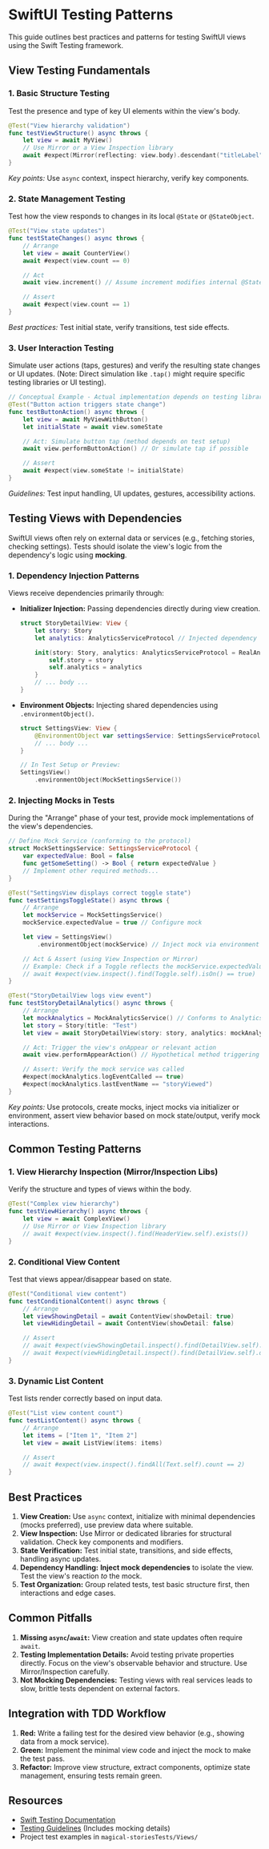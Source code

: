 # SwiftUI Testing Patterns

This guide outlines best practices and patterns for testing SwiftUI views using the Swift Testing framework.

## View Testing Fundamentals

### 1. Basic Structure Testing
Test the presence and type of key UI elements within the view's body.
```swift
@Test("View hierarchy validation")
func testViewStructure() async throws {
    let view = await MyView()
    // Use Mirror or a View Inspection library
    await #expect(Mirror(reflecting: view.body).descendant("titleLabel") is Text)
}
```
*Key points:* Use `async` context, inspect hierarchy, verify key components.

### 2. State Management Testing
Test how the view responds to changes in its local `@State` or `@StateObject`.
```swift
@Test("View state updates")
func testStateChanges() async throws {
    // Arrange
    let view = await CounterView()
    await #expect(view.count == 0)

    // Act
    await view.increment() // Assume increment modifies internal @State

    // Assert
    await #expect(view.count == 1)
}
```
*Best practices:* Test initial state, verify transitions, test side effects.

### 3. User Interaction Testing
Simulate user actions (taps, gestures) and verify the resulting state changes or UI updates. (Note: Direct simulation like `.tap()` might require specific testing libraries or UI testing).
```swift
// Conceptual Example - Actual implementation depends on testing library/approach
@Test("Button action triggers state change")
func testButtonAction() async throws {
    let view = await MyViewWithButton()
    let initialState = await view.someState

    // Act: Simulate button tap (method depends on test setup)
    await view.performButtonAction() // Or simulate tap if possible

    // Assert
    await #expect(view.someState != initialState)
}
```
*Guidelines:* Test input handling, UI updates, gestures, accessibility actions.

## Testing Views with Dependencies

SwiftUI views often rely on external data or services (e.g., fetching stories, checking settings). Tests should isolate the view's logic from the dependency's logic using **mocking**.

### 1. Dependency Injection Patterns
Views receive dependencies primarily through:
*   **Initializer Injection:** Passing dependencies directly during view creation.
    ```swift
    struct StoryDetailView: View {
        let story: Story
        let analytics: AnalyticsServiceProtocol // Injected dependency

        init(story: Story, analytics: AnalyticsServiceProtocol = RealAnalyticsService()) {
            self.story = story
            self.analytics = analytics
        }
        // ... body ...
    }
    ```
*   **Environment Objects:** Injecting shared dependencies using `.environmentObject()`.
    ```swift
    struct SettingsView: View {
        @EnvironmentObject var settingsService: SettingsServiceProtocol
        // ... body ...
    }

    // In Test Setup or Preview:
    SettingsView()
        .environmentObject(MockSettingsService())
    ```

### 2. Injecting Mocks in Tests
During the "Arrange" phase of your test, provide mock implementations of the view's dependencies.

```swift
// Define Mock Service (conforming to the protocol)
struct MockSettingsService: SettingsServiceProtocol {
    var expectedValue: Bool = false
    func getSomeSetting() -> Bool { return expectedValue }
    // Implement other required methods...
}

@Test("SettingsView displays correct toggle state")
func testSettingsToggleState() async throws {
    // Arrange
    let mockService = MockSettingsService()
    mockService.expectedValue = true // Configure mock

    let view = SettingsView()
        .environmentObject(mockService) // Inject mock via environment

    // Act & Assert (using View Inspection or Mirror)
    // Example: Check if a Toggle reflects the mockService.expectedValue
    // await #expect(view.inspect().find(Toggle.self).isOn() == true)
}

@Test("StoryDetailView logs view event")
func testStoryDetailAnalytics() async throws {
    // Arrange
    let mockAnalytics = MockAnalyticsService() // Conforms to AnalyticsServiceProtocol
    let story = Story(title: "Test")
    let view = await StoryDetailView(story: story, analytics: mockAnalytics) // Inject mock via initializer

    // Act: Trigger the view's onAppear or relevant action
    await view.performAppearAction() // Hypothetical method triggering analytics

    // Assert: Verify the mock service was called
    #expect(mockAnalytics.logEventCalled == true)
    #expect(mockAnalytics.lastEventName == "storyViewed")
}
```
*Key points:* Use protocols, create mocks, inject mocks via initializer or environment, assert view behavior based on mock state/output, verify mock interactions.

## Common Testing Patterns

### 1. View Hierarchy Inspection (Mirror/Inspection Libs)
Verify the structure and types of views within the body.
```swift
@Test("Complex view hierarchy")
func testViewHierarchy() async throws {
    let view = await ComplexView()
    // Use Mirror or View Inspection library
    // await #expect(view.inspect().find(HeaderView.self).exists())
}
```

### 2. Conditional View Content
Test that views appear/disappear based on state.
```swift
@Test("Conditional view content")
func testConditionalContent() async throws {
    // Arrange
    let viewShowingDetail = await ContentView(showDetail: true)
    let viewHidingDetail = await ContentView(showDetail: false)

    // Assert
    // await #expect(viewShowingDetail.inspect().find(DetailView.self).exists())
    // await #expect(viewHidingDetail.inspect().find(DetailView.self).doesNotExist())
}
```

### 3. Dynamic List Content
Test lists render correctly based on input data.
```swift
@Test("List view content count")
func testListContent() async throws {
    // Arrange
    let items = ["Item 1", "Item 2"]
    let view = await ListView(items: items)

    // Assert
    // await #expect(view.inspect().findAll(Text.self).count == 2)
}
```

## Best Practices

1.  **View Creation:** Use `async` context, initialize with minimal dependencies (mocks preferred), use preview data where suitable.
2.  **View Inspection:** Use Mirror or dedicated libraries for structural validation. Check key components and modifiers.
3.  **State Verification:** Test initial state, transitions, and side effects, handling async updates.
4.  **Dependency Handling:** **Inject mock dependencies** to isolate the view. Test the view's reaction *to* the mock.
5.  **Test Organization:** Group related tests, test basic structure first, then interactions and edge cases.

## Common Pitfalls

1.  **Missing `async`/`await`:** View creation and state updates often require `await`.
2.  **Testing Implementation Details:** Avoid testing private properties directly. Focus on the view's observable behavior and structure. Use Mirror/Inspection carefully.
3.  **Not Mocking Dependencies:** Testing views with real services leads to slow, brittle tests dependent on external factors.

## Integration with TDD Workflow

1.  **Red:** Write a failing test for the desired view behavior (e.g., showing data from a mock service).
2.  **Green:** Implement the minimal view code and inject the mock to make the test pass.
3.  **Refactor:** Improve view structure, extract components, optimize state management, ensuring tests remain green.

## Resources

- [Swift Testing Documentation](https://developer.apple.com/xcode/swift-testing/)
- [Testing Guidelines](./testing-guidelines.md) (Includes mocking details)
- Project test examples in `magical-storiesTests/Views/`
